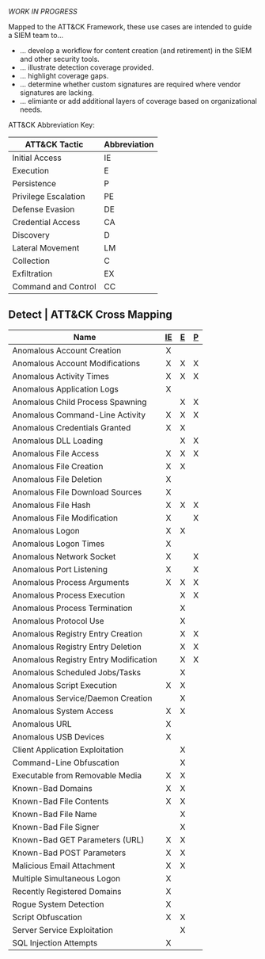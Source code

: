 _WORK IN PROGRESS_

Mapped to the ATT&CK Framework, these use cases are intended to guide a SIEM team to...
* ... develop a workflow for content creation (and retirement) in the SIEM and other security tools.
* ... illustrate detection coverage provided.
* ... highlight coverage gaps.
* ... determine whether custom signatures are required where vendor signatures are lacking.
* ... elimiante or add additional layers of coverage based on organizational needs.

ATT&CK Abbreviation Key:

| ATT&CK Tactic        | Abbreviation |
| -------------------- | ------------ |
| Initial Access       | IE           |
| Execution            | E            |
| Persistence          | P            |
| Privilege Escalation | PE           |
| Defense Evasion      | DE           |
| Credential Access    | CA           |
| Discovery            | D            |
| Lateral Movement     | LM           |
| Collection           | C            |
| Exfiltration         | EX           |
| Command and Control  | CC           |

## Detect | ATT&CK Cross Mapping

| Name                                  | [IE](https://attack.mitre.org/tactics/TA0001/) | [E](https://attack.mitre.org/tactics/TA0002) | [P](https://attack.mitre.org/tactics/TA0003/) |
| ------------------------------------- | :--------------------------------------------: | :------------------------------------------: | :-------------------------------------------: |
| Anomalous Account Creation            |                       X                        |                                              |                                               |
| Anomalous Account Modifications       |                       X                        |                      X                       |                       X                       |
| Anomalous Activity Times              |                       X                        |                      X                       |                       X                       |
| Anomalous Application Logs            |                       X                        |                                              |                                               |
| Anomalous Child Process Spawning      |                                                |                      X                       |                       X                       |
| Anomalous Command-Line Activity       |                       X                        |                      X                       |                       X                       |
| Anomalous Credentials Granted         |                       X                        |                      X                       |                                               |
| Anomalous DLL Loading                 |                                                |                      X                       |                       X                       |
| Anomalous File Access                 |                       X                        |                      X                       |                       X                       |
| Anomalous File Creation               |                       X                        |                      X                       |                                               |
| Anomalous File Deletion               |                       X                        |                                              |                                               |
| Anomalous File Download Sources       |                       X                        |                                              |                                               |
| Anomalous File Hash                   |                       X                        |                      X                       |                       X                       |
| Anomalous File Modification           |                       X                        |                                              |                       X                       |
| Anomalous Logon                       |                       X                        |                      X                       |                                               |
| Anomalous Logon Times                 |                       X                        |                                              |                                               |
| Anomalous Network Socket              |                       X                        |                                              |                       X                       |
| Anomalous Port Listening              |                       X                        |                                              |                       X                       |
| Anomalous Process Arguments           |                       X                        |                      X                       |                       X                       |
| Anomalous Process Execution           |                                                |                      X                       |                       X                       |
| Anomalous Process Termination         |                                                |                      X                       |                                               |
| Anomalous Protocol Use                |                                                |                      X                       |                                               |
| Anomalous Registry Entry Creation     |                                                |                      X                       |                       X                       |
| Anomalous Registry Entry Deletion     |                                                |                      X                       |                       X                       |
| Anomalous Registry Entry Modification |                                                |                      X                       |                       X                       |
| Anomalous Scheduled Jobs/Tasks        |                                                |                      X                       |                                               |
| Anomalous Script Execution            |                       X                        |                      X                       |                                               |
| Anomalous Service/Daemon Creation     |                                                |                      X                       |                                               |
| Anomalous System Access               |                       X                        |                      X                       |                                               |
| Anomalous URL                         |                       X                        |                                              |                                               |
| Anomalous USB Devices                 |                       X                        |                                              |                                               |
| Client Application Exploitation       |                                                |                      X                       |                                               |
| Command-Line Obfuscation              |                                                |                      X                       |                                               |
| Executable from Removable Media       |                       X                        |                      X                       |                                               |
| Known-Bad Domains                     |                       X                        |                      X                       |                                               |
| Known-Bad File Contents               |                       X                        |                      X                       |                                               |
| Known-Bad File Name                   |                                                |                      X                       |                                               |
| Known-Bad File Signer                 |                                                |                      X                       |                                               |
| Known-Bad GET Parameters (URL)        |                       X                        |                      X                       |                                               |
| Known-Bad POST Parameters             |                       X                        |                      X                       |                                               |
| Malicious Email Attachment            |                       X                        |                      X                       |                                               |
| Multiple Simultaneous Logon           |                       X                        |                                              |                                               |
| Recently Registered Domains           |                       X                        |                                              |                                               |
| Rogue System Detection                |                       X                        |                                              |                                               |
| Script Obfuscation                    |                       X                        |                      X                       |                                               |
| Server Service Exploitation           |                                                |                      X                       |                                               |
| SQL Injection Attempts                |                       X                        |                                              |                                               |
